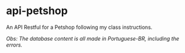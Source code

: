 # api-petshop
An API Restful for a Petshop following my class instructions.

*Obs: The database content is all made in Portuguese-BR, including the errors.*
